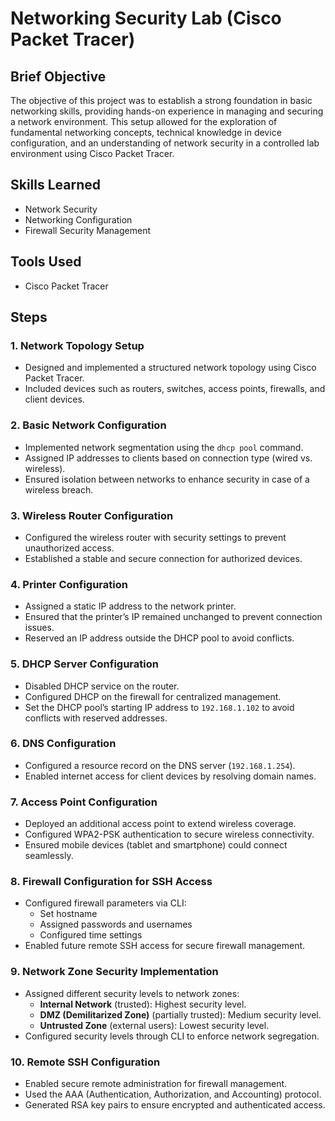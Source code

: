 # Networking Security Lab (Cisco Packet Tracer)

## Brief Objective
The objective of this project was to establish a strong foundation in basic networking skills, providing hands-on experience in managing and securing a network environment. This setup allowed for the exploration of fundamental networking concepts, technical knowledge in device configuration, and an understanding of network security in a controlled lab environment using Cisco Packet Tracer.

## Skills Learned
- Network Security
- Networking Configuration
- Firewall Security Management

## Tools Used
- Cisco Packet Tracer

## Steps

### 1. Network Topology Setup
- Designed and implemented a structured network topology using Cisco Packet Tracer.
- Included devices such as routers, switches, access points, firewalls, and client devices.

### 2. Basic Network Configuration
- Implemented network segmentation using the `dhcp pool` command.
- Assigned IP addresses to clients based on connection type (wired vs. wireless).
- Ensured isolation between networks to enhance security in case of a wireless breach.

### 3. Wireless Router Configuration
- Configured the wireless router with security settings to prevent unauthorized access.
- Established a stable and secure connection for authorized devices.

### 4. Printer Configuration
- Assigned a static IP address to the network printer.
- Ensured that the printer’s IP remained unchanged to prevent connection issues.
- Reserved an IP address outside the DHCP pool to avoid conflicts.

### 5. DHCP Server Configuration
- Disabled DHCP service on the router.
- Configured DHCP on the firewall for centralized management.
- Set the DHCP pool’s starting IP address to `192.168.1.102` to avoid conflicts with reserved addresses.

### 6. DNS Configuration
- Configured a resource record on the DNS server (`192.168.1.254`).
- Enabled internet access for client devices by resolving domain names.

### 7. Access Point Configuration
- Deployed an additional access point to extend wireless coverage.
- Configured WPA2-PSK authentication to secure wireless connectivity.
- Ensured mobile devices (tablet and smartphone) could connect seamlessly.

### 8. Firewall Configuration for SSH Access
- Configured firewall parameters via CLI:
  - Set hostname
  - Assigned passwords and usernames
  - Configured time settings
- Enabled future remote SSH access for secure firewall management.

### 9. Network Zone Security Implementation
- Assigned different security levels to network zones:
  - **Internal Network** (trusted): Highest security level.
  - **DMZ (Demilitarized Zone)** (partially trusted): Medium security level.
  - **Untrusted Zone** (external users): Lowest security level.
- Configured security levels through CLI to enforce network segregation.

### 10. Remote SSH Configuration
- Enabled secure remote administration for firewall management.
- Used the AAA (Authentication, Authorization, and Accounting) protocol.
- Generated RSA key pairs to ensure encrypted and authenticated access.
